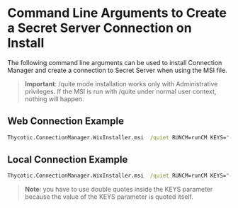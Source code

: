 [title]: # (Command Line Arguments)
[tags]: # (cm,install)
[priority]: # (115)

# Command Line Arguments to Create a Secret Server Connection on Install

The following command line arguments can be used to install Connection Manager and create a connection to Secret Server when using the MSI file.

>**Important**: /quite mode installation works only with Administrative privileges. If the MSI is run with /quite under normal user context, nothing will happen.

## Web Connection Example

```cmd
Thycotic.ConnectionManager.WixInstaller.msi  /quiet RUNCM=runCM KEYS="-ssurl ""https://connmanagerss.thycotic.net/ss"" -ssname ""n e w s e r v e r"" -ssauth web"
```

## Local Connection Example

```cmd
Thycotic.ConnectionManager.WixInstaller.msi  /quiet RUNCM=runCM KEYS="-ssurl ""https://connmanagerss.thycotic.net/ss"" -ssname ""n e w s e r v e r"" -ssauth local"
```

>**Note**: you have to use double quotes inside the KEYS parameter because the value of the KEYS parameter is quoted itself.
